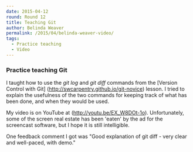 ```yaml
---
date: 2015-04-12
round: Round 12
title: Teaching Git
author: Belinda Weaver
permalink: /2015/04/belinda-weaver-video/
tags:
  - Practice teaching
  - Video
---
```

### Practice teaching Git
I taught how to use the *git log* and *git diff* commands from the [Version Control with Git] (http://swcarpentry.github.io/git-novice) lesson. I tried to explain the usefulness of the two commands for keeping track of what has been done, and when they  would be used. 

My video is on YouTube at (http://youtu.be/EX_W8DOt-1o). Unfortunately, some of the screen real estate has been 'eaten' by the ad for the screencast software, but I hope it is still intelligible. 

One feedback comment I got was "Good explanation of git diff - very clear and well-paced, with demo."
